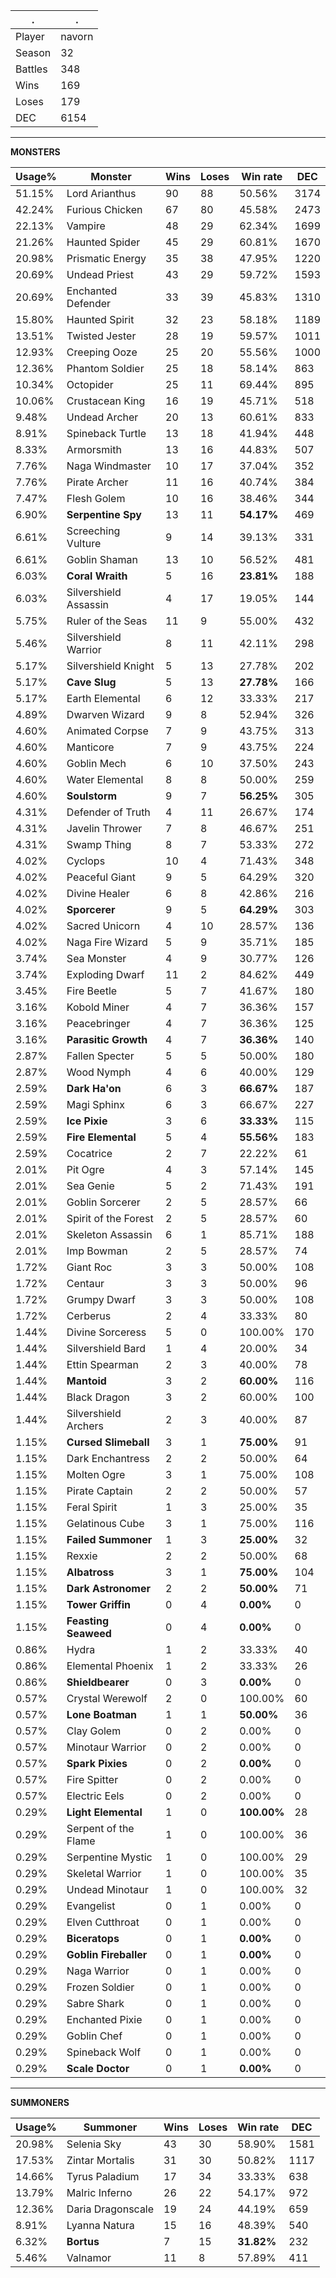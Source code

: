 .|.
|-|-
Player|navorn
Season|32
Battles|348
Wins|169
Loses|179
DEC|6154

---
**MONSTERS**

Usage%|Monster|Wins|Loses|Win rate|DEC|
-|-|-|-|-|-|
51.15%|Lord Arianthus|90|88|50.56%|3174|
42.24%|Furious Chicken|67|80|45.58%|2473|
22.13%|Vampire|48|29|62.34%|1699|
21.26%|Haunted Spider|45|29|60.81%|1670|
20.98%|Prismatic Energy|35|38|47.95%|1220|
20.69%|Undead Priest|43|29|59.72%|1593|
20.69%|Enchanted Defender|33|39|45.83%|1310|
15.80%|Haunted Spirit|32|23|58.18%|1189|
13.51%|Twisted Jester|28|19|59.57%|1011|
12.93%|Creeping Ooze|25|20|55.56%|1000|
12.36%|Phantom Soldier|25|18|58.14%|863|
10.34%|Octopider|25|11|69.44%|895|
10.06%|Crustacean King|16|19|45.71%|518|
9.48%|Undead Archer|20|13|60.61%|833|
8.91%|Spineback Turtle|13|18|41.94%|448|
8.33%|Armorsmith|13|16|44.83%|507|
7.76%|Naga Windmaster|10|17|37.04%|352|
7.76%|Pirate Archer|11|16|40.74%|384|
7.47%|Flesh Golem|10|16|38.46%|344|
6.90%|**Serpentine Spy**|13|11|**54.17%**|469|
6.61%|Screeching Vulture|9|14|39.13%|331|
6.61%|Goblin Shaman|13|10|56.52%|481|
6.03%|**Coral Wraith**|5|16|**23.81%**|188|
6.03%|Silvershield Assassin|4|17|19.05%|144|
5.75%|Ruler of the Seas|11|9|55.00%|432|
5.46%|Silvershield Warrior|8|11|42.11%|298|
5.17%|Silvershield Knight|5|13|27.78%|202|
5.17%|**Cave Slug**|5|13|**27.78%**|166|
5.17%|Earth Elemental|6|12|33.33%|217|
4.89%|Dwarven Wizard|9|8|52.94%|326|
4.60%|Animated Corpse|7|9|43.75%|313|
4.60%|Manticore|7|9|43.75%|224|
4.60%|Goblin Mech|6|10|37.50%|243|
4.60%|Water Elemental|8|8|50.00%|259|
4.60%|**Soulstorm**|9|7|**56.25%**|305|
4.31%|Defender of Truth|4|11|26.67%|174|
4.31%|Javelin Thrower|7|8|46.67%|251|
4.31%|Swamp Thing|8|7|53.33%|272|
4.02%|Cyclops|10|4|71.43%|348|
4.02%|Peaceful Giant|9|5|64.29%|320|
4.02%|Divine Healer|6|8|42.86%|216|
4.02%|**Sporcerer**|9|5|**64.29%**|303|
4.02%|Sacred Unicorn|4|10|28.57%|136|
4.02%|Naga Fire Wizard|5|9|35.71%|185|
3.74%|Sea Monster|4|9|30.77%|126|
3.74%|Exploding Dwarf|11|2|84.62%|449|
3.45%|Fire Beetle|5|7|41.67%|180|
3.16%|Kobold Miner|4|7|36.36%|157|
3.16%|Peacebringer|4|7|36.36%|125|
3.16%|**Parasitic Growth**|4|7|**36.36%**|140|
2.87%|Fallen Specter|5|5|50.00%|180|
2.87%|Wood Nymph|4|6|40.00%|129|
2.59%|**Dark Ha'on**|6|3|**66.67%**|187|
2.59%|Magi Sphinx|6|3|66.67%|227|
2.59%|**Ice Pixie**|3|6|**33.33%**|115|
2.59%|**Fire Elemental**|5|4|**55.56%**|183|
2.59%|Cocatrice|2|7|22.22%|61|
2.01%|Pit Ogre|4|3|57.14%|145|
2.01%|Sea Genie|5|2|71.43%|191|
2.01%|Goblin Sorcerer|2|5|28.57%|66|
2.01%|Spirit of the Forest|2|5|28.57%|60|
2.01%|Skeleton Assassin|6|1|85.71%|188|
2.01%|Imp Bowman|2|5|28.57%|74|
1.72%|Giant Roc|3|3|50.00%|108|
1.72%|Centaur|3|3|50.00%|96|
1.72%|Grumpy Dwarf|3|3|50.00%|108|
1.72%|Cerberus|2|4|33.33%|80|
1.44%|Divine Sorceress|5|0|100.00%|170|
1.44%|Silvershield Bard|1|4|20.00%|34|
1.44%|Ettin Spearman|2|3|40.00%|78|
1.44%|**Mantoid**|3|2|**60.00%**|116|
1.44%|Black Dragon|3|2|60.00%|100|
1.44%|Silvershield Archers|2|3|40.00%|87|
1.15%|**Cursed Slimeball**|3|1|**75.00%**|91|
1.15%|Dark Enchantress|2|2|50.00%|64|
1.15%|Molten Ogre|3|1|75.00%|108|
1.15%|Pirate Captain|2|2|50.00%|57|
1.15%|Feral Spirit|1|3|25.00%|35|
1.15%|Gelatinous Cube|3|1|75.00%|116|
1.15%|**Failed Summoner**|1|3|**25.00%**|32|
1.15%|Rexxie|2|2|50.00%|68|
1.15%|**Albatross**|3|1|**75.00%**|104|
1.15%|**Dark Astronomer**|2|2|**50.00%**|71|
1.15%|**Tower Griffin**|0|4|**0.00%**|0|
1.15%|**Feasting Seaweed**|0|4|**0.00%**|0|
0.86%|Hydra|1|2|33.33%|40|
0.86%|Elemental Phoenix|1|2|33.33%|26|
0.86%|**Shieldbearer**|0|3|**0.00%**|0|
0.57%|Crystal Werewolf|2|0|100.00%|60|
0.57%|**Lone Boatman**|1|1|**50.00%**|36|
0.57%|Clay Golem|0|2|0.00%|0|
0.57%|Minotaur Warrior|0|2|0.00%|0|
0.57%|**Spark Pixies**|0|2|**0.00%**|0|
0.57%|Fire Spitter|0|2|0.00%|0|
0.57%|Electric Eels|0|2|0.00%|0|
0.29%|**Light Elemental**|1|0|**100.00%**|28|
0.29%|Serpent of the Flame|1|0|100.00%|36|
0.29%|Serpentine Mystic|1|0|100.00%|29|
0.29%|Skeletal Warrior|1|0|100.00%|35|
0.29%|Undead Minotaur|1|0|100.00%|32|
0.29%|Evangelist|0|1|0.00%|0|
0.29%|Elven Cutthroat|0|1|0.00%|0|
0.29%|**Biceratops**|0|1|**0.00%**|0|
0.29%|**Goblin Fireballer**|0|1|**0.00%**|0|
0.29%|Naga Warrior|0|1|0.00%|0|
0.29%|Frozen Soldier|0|1|0.00%|0|
0.29%|Sabre Shark|0|1|0.00%|0|
0.29%|Enchanted Pixie|0|1|0.00%|0|
0.29%|Goblin Chef|0|1|0.00%|0|
0.29%|Spineback Wolf|0|1|0.00%|0|
0.29%|**Scale Doctor**|0|1|**0.00%**|0|

---
**SUMMONERS**

Usage%|Summoner|Wins|Loses|Win rate|DEC|
-|-|-|-|-|-|
20.98%|Selenia Sky|43|30|58.90%|1581|
17.53%|Zintar Mortalis|31|30|50.82%|1117|
14.66%|Tyrus Paladium|17|34|33.33%|638|
13.79%|Malric Inferno|26|22|54.17%|972|
12.36%|Daria Dragonscale|19|24|44.19%|659|
8.91%|Lyanna Natura|15|16|48.39%|540|
6.32%|**Bortus**|7|15|**31.82%**|232|
5.46%|Valnamor|11|8|57.89%|411|
